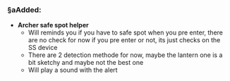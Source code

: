 
### §aAdded:
- **Archer safe spot helper**
  - Will reminds you if you have to safe spot when you pre enter, there are no check for now if you pre enter or not, its just checks on the SS device
  - There are 2 detection methode for now, maybe the lantern one is a bit sketchy and maybe not the best one
  - Will play a sound with the alert 
